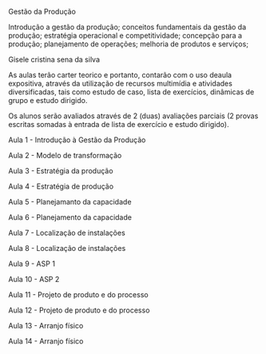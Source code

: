 Gestão da Produção

Introdução a gestão da produção; 
conceitos fundamentais da gestão da produção; 
estratégia operacional e competitividade;
concepção para a produção;
planejamento de operações;
melhoria de produtos e serviços;

Gisele cristina sena da silva

As aulas terão carter teorico e portanto, contarão com o uso deaula expositiva, através da utilização de recursos multimídia e atividades diversificadas, tais como estudo de caso, lista de exercícios, dinâmicas de grupo e estudo dirigido.

Os alunos serão avaliados através de 2 (duas) avaliações parciais (2 provas escritas somadas à entrada de lista de exercício e estudo dirigido).

Aula 1 - Introdução à Gestão da Produção

Aula 2 - Modelo de transformação

Aula 3 - Estratégia da produção

Aula 4 - Estratégia de produção

Aula 5 - Planejamanto da capacidade

Aula 6 - Planejamento da capacidade

Aula 7 - Localização de instalações

Aula 8 - Localização de instalações

Aula 9 - ASP 1

Aula 10 - ASP 2

Aula 11 - Projeto de produto e do processo

Aula 12 - Projeto de produto e do processo

Aula 13 - Arranjo físico

Aula 14 - Arranjo físico

